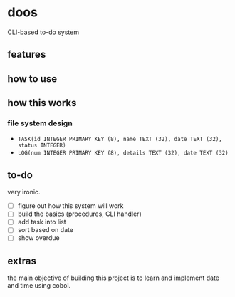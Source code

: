 # doos

CLI-based to-do system

## features

## how to use

## how this works

### file system design

- `TASK(id INTEGER PRIMARY KEY (8), name TEXT (32), date TEXT (32), status INTEGER)`
- `LOG(num INTEGER PRIMARY KEY (8), details TEXT (32), date TEXT (32)`

## to-do

very ironic.

- [ ] figure out how this system will work
- [ ] build the basics (procedures, CLI handler)
- [ ] add task into list
- [ ] sort based on date
- [ ] show overdue

## extras

the main objective of building this project is to learn and implement date and time using cobol.
